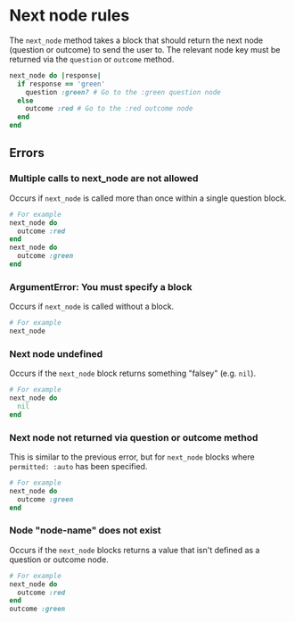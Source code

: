 # Next node rules

The `next_node` method takes a block that should return the next node (question or outcome) to send the user to. The relevant node key must be returned via the `question` or `outcome` method.

```ruby
next_node do |response|
  if response == 'green'
    question :green? # Go to the :green question node
  else
    outcome :red # Go to the :red outcome node
  end
end
```

## Errors

### Multiple calls to next_node are not allowed

Occurs if `next_node` is called more than once within a single question block.

```ruby
# For example
next_node do
  outcome :red
end
next_node do
  outcome :green
end
```

### ArgumentError: You must specify a block

Occurs if `next_node` is called without a block.

```ruby
# For example
next_node
```

### Next node undefined

Occurs if the `next_node` block returns something "falsey" (e.g. `nil`).

```ruby
# For example
next_node do
  nil
end
```

### Next node not returned via question or outcome method

This is similar to the previous error, but for `next_node` blocks where `permitted: :auto` has been specified.

```ruby
# For example
next_node do
  outcome :green
end
```

### Node "node-name" does not exist

Occurs if the `next_node` blocks returns a value that isn't defined as a question or outcome node.

```ruby
# For example
next_node do
  outcome :red
end
outcome :green
```
